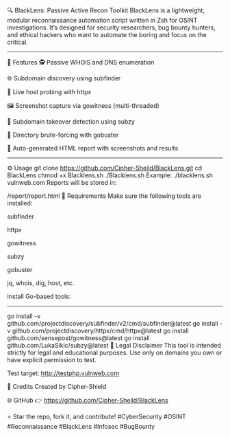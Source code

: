 🔍 BlackLens: Passive Active Recon Toolkit
BlackLens is a lightweight, modular reconnaissance automation script written in Zsh for OSINT investigations. It’s designed for security researchers, bug bounty hunters, and ethical hackers who want to automate the boring and focus on the critical.

-----------------------------------------------------------
🚀 Features
🕵️ Passive WHOIS and DNS enumeration

🌐 Subdomain discovery using subfinder

📡 Live host probing with httpx

🖼️ Screenshot capture via gowitness (multi-threaded)

🚩 Subdomain takeover detection using subzy

📂 Directory brute-forcing with gobuster

📄 Auto-generated HTML report with screenshots and results

------------------------------------------------------------
⚙️ Usage
git clone https://github.com/Cipher-Sheild/BlackLens.git
cd BlackLens
chmod +x Blacklens.sh
./Blacklens.sh <domain>
Example:
./blacklens.sh vulnweb.com
Reports will be stored in:

<domain>/report/report.html
🧰 Requirements
Make sure the following tools are installed:

subfinder

httpx

gowitness

subzy

gobuster

jq, whois, dig, host, etc.

Install Go-based tools:

---------------------------------------------------------------------
go install -v github.com/projectdiscovery/subfinder/v2/cmd/subfinder@latest
go install -v github.com/projectdiscovery/httpx/cmd/httpx@latest
go install github.com/sensepost/gowitness@latest
go install github.com/LukaSikic/subzy@latest
📎 Legal Disclaimer
This tool is intended strictly for legal and educational purposes.
Use only on domains you own or have explicit permission to test.

Test target:
http://testphp.vulnweb.com

🙌 Credits
Created by Cipher-Shield

🌐 GitHub
👉 https://github.com/Cipher-Sheild/BlackLens



⭐ Star the repo, fork it, and contribute!
#CyberSecurity #OSINT #Reconnaissance #BlackLens #Infosec #BugBounty
